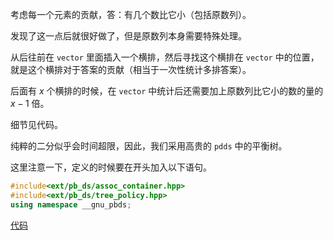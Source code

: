 考虑每一个元素的贡献，答：有几个数比它小（包括原数列）。

发现了这一点后就很好做了，但是原数列本身需要特殊处理。

从后往前在 `vector` 里面插入一个横排，然后寻找这个横排在 `vector` 中的位置，就是这个横排对于答案的贡献（相当于一次性统计多排答案）。

后面有 $x$ 个横排的时候，在 `vector` 中统计后还需要加上原数列比它小的数的量的 $x-1$ 倍。

细节见代码。

纯粹的二分似乎会时间超限，因此，我们采用高贵的 `pdds` 中的平衡树。

这里注意一下，定义的时候要在开头加入以下语句。

```cpp
#include<ext/pb_ds/assoc_container.hpp>
#include<ext/pb_ds/tree_policy.hpp>
using namespace __gnu_pbds;
```

[代码](https://atcoder.jp/contests/abc306/submissions/42359522)

